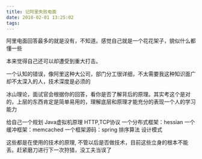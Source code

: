```yaml
---
title: 记阿里失败电面
date: 2018-02-01 13:25:02
tags:
---
```


阿里电面回答最多的就是没有，不知道。感觉自己就是一个花花架子，貌似什么都懂一些

本来觉得自己还可以却遭受到重大打击。

一个认知的错误，像阿里这种大公司，部门分工很详细，不太需要我这种知识面广却不太深入的人，技术深度是必须的

冰山理论，面试官会根据你的回答，看你是否了解背后的原理。其实考这个是对的，上层的东西肯定是简单易用的，理解底层和原理才能充分的表现一个人的学习能力

给自己一个规划
Java虚拟机原理
HTTP,TCP协议
一个分布式框架：hessian
一个缓冲框架：memcached
一个框架源码：spring
排序算法
设计模式

这些都是在使用的技术的原理, 不管以后是否做技术，目前这些立身的根本不能丢。赶紧磨刀进行下一次狩猎，没工夫当误了


